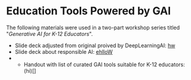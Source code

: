 # Education Tools Powered by GAI
The following materials were used in a two-part workshop series titled "*Generative AI for K-12 Educators*".
* Slide deck adjusted from original proived by DeepLearningAI: [hw]()
* Slide deck about responsible AI: [ehlloW]()
* * Handout with list of curated GAI tools suitable for K-12 educators: (hi)[]
